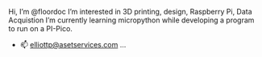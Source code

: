 Hi, I’m @floordoc
I’m interested in 3D printing, design, Raspberry Pi, Data Acquistion
I’m currently learning micropython while developing a program to run on a PI-Pico. 
- 📫 elliottp@asetservices.com ...

<!---
floordoc/floordoc is a ✨ special ✨ repository because its `README.md` (this file) appears on your GitHub profile.
You can click the Preview link to take a look at your changes.
--->
